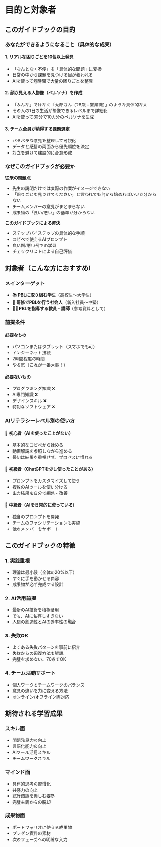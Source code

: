 # 目的と対象者

## このガイドブックの目的

### あなたができるようになること（具体的な成果）

#### 1. リアルな困りごとを10個以上発見
- 「なんとなく不便」を「具体的な問題」に変換
- 日常の中から課題を見つける目が養われる
- AIを使って短時間で大量の困りごとを整理

#### 2. 顔が見える人物像（ペルソナ）を作成
- 「みんな」ではなく「太郎さん（28歳・営業職）」のような具体的な人
- その人の1日の生活が想像できるレベルまで詳細化
- AIを使って30分で10人分のペルソナを生成

#### 3. チーム全員が納得する課題選定
- バラバラな意見を整理して可視化
- データと感情の両面から優先順位を決定
- 対立を避けて建設的に合意形成

### なぜこのガイドブックが必要か

**従来の問題点**
- 先生の説明だけでは実際の作業がイメージできない
- 「困りごとを見つけてください」と言われても何から始めればいいか分からない
- チームメンバーの意見がまとまらない
- 成果物の「良い/悪い」の基準が分からない

**このガイドブックによる解決**
- ステップバイステップの具体的な手順
- コピペで使えるAIプロンプト
- 良い例/悪い例での学習
- チェックリストによる自己評価

## 対象者（こんな方におすすめ）

### メインターゲット
- 📚 **PBLに取り組む学生**（高校生〜大学生）
- 💼 **研修でPBLを行う社会人**（新入社員〜中堅）
- 👨‍🏫 **PBLを指導する教員・講師**（参考資料として）

### 前提条件

#### 必要なもの
- パソコンまたはタブレット（スマホでも可）
- インターネット接続
- 2時間程度の時間
- やる気（これが一番大事！）

#### 必要ないもの
- プログラミング知識 ❌
- AI専門知識 ❌
- デザインスキル ❌
- 特別なソフトウェア ❌

### AIリテラシーレベル別の使い方

#### 🌱 初心者（AIを使ったことがない）
- 基本的なコピペから始める
- 動画解説を参照しながら進める
- 最初は結果を重視せず、プロセスに慣れる

#### 🌿 初級者（ChatGPTを少し使ったことがある）
- プロンプトをカスタマイズして使う
- 複数のAIツールを使い分ける
- 出力結果を自分で編集・改善

#### 🌳 中級者（AIを日常的に使っている）
- 独自のプロンプトを開発
- チームのファシリテーションも実施
- 他のメンバーをサポート

## このガイドブックの特徴

### 1. 実践重視
- 理論は最小限（全体の20%以下）
- すぐに手を動かせる内容
- 成果物が必ず完成する設計

### 2. AI活用前提
- 最新のAI技術を積極活用
- でも、AIに依存しすぎない
- 人間の創造性とAIの効率性の融合

### 3. 失敗OK
- よくある失敗パターンを事前に紹介
- 失敗からの回復方法も解説
- 完璧を求めない、70点でOK

### 4. チーム活動サポート
- 個人ワークとチームワークのバランス
- 意見の違いを力に変える方法
- オンライン/オフライン両対応

## 期待される学習成果

### スキル面
- 問題発見力の向上
- 言語化能力の向上
- AIツール活用スキル
- チームワークスキル

### マインド面
- 具体的思考の習慣化
- 共感力の向上
- 試行錯誤を楽しむ姿勢
- 完璧主義からの脱却

### 成果物面
- ポートフォリオに使える成果物
- プレゼン資料の素材
- 次のフェーズへの明確な入力